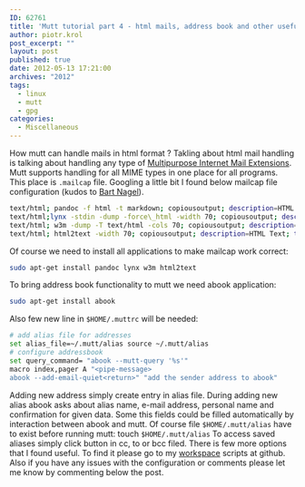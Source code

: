 ```yaml
---
ID: 62761
title: 'Mutt tutorial part 4 - html mails, address book and other useful features'
author: piotr.krol
post_excerpt: ""
layout: post
published: true
date: 2012-05-13 17:21:00
archives: "2012"
tags:
  - linux
  - mutt
  - gpg
categories:
  - Miscellaneous
---
```


How mutt can handle mails in html format ? Takling about html mail handling is
talking about handling any type of
[Multipurpose Internet Mail Extensions](http://en.wikipedia.org/wiki/MIME). Mutt
supports handling for all MIME types in one place for all programs. This place
is `.mailcap` file. Googling a little bit I found below mailcap file
configuration (kudos to
[Bart Nagel](http://trembits.blogspot.com/2011/12/viewing-html-in-mutt.html)).

```bash
text/html; pandoc -f html -t markdown; copiousoutput; description=HTML Text; test=type pandoc >/dev/null
text/html;lynx -stdin -dump -force\_html -width 70; copiousoutput; description=HTML Text; test=type lynx >/dev/null
text/html; w3m -dump -T text/html -cols 70; copiousoutput; description=HTML Text; test=type w3m >/dev/null
text/html; html2text -width 70; copiousoutput; description=HTML Text; test=type html2text >/dev/null
```

Of course we need to install all applications to make mailcap work correct:

```bash
sudo apt-get install pandoc lynx w3m html2text
```

To bring address book functionality to mutt we need abook application:

```bash
sudo apt-get install abook
```

Also few new line in `$HOME/.muttrc` will be needed:

```bash
# add alias file for addresses
set alias_file=~/.mutt/alias source ~/.mutt/alias
# configure addressbook
set query_command= "abook --mutt-query '%s'"
macro index,pager A "<pipe-message>
abook --add-email-quiet<return>" "add the sender address to abook"
```

Adding new address simply create entry in alias file. During adding new alias
abook asks about alias name, e-mail address, personal name and confirmation for
given data. Some this fields could be filled automatically by interaction
between abook and mutt. Of course file `$HOME/.mutt/alias` have to exist before
running mutt: touch `$HOME/.mutt/alias` To access saved aliases simply click
button in cc, to or bcc filed. There is few more options that I found
useful. To find it please go to my
[workspace](https://github.com/pietrushnic/workspace) scripts at github. Also if
you have any issues with the configuration or comments please let me know by
commenting below the post.
